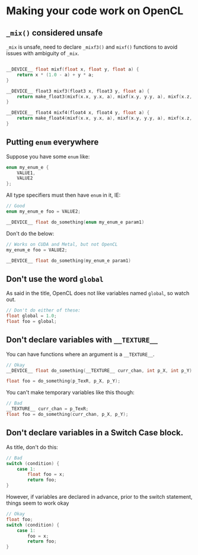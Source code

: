 # Making your code work on OpenCL

## `_mix()` considered unsafe
`_mix` is unsafe, need to declare `_mixf3()` and `mixf()` functions to avoid issues with ambiguity of `_mix`.

```c

__DEVICE__ float mixf(float x, float y, float a) {
    return x * (1.0 - a) + y * a;
}

__DEVICE__ float3 mixf3(float3 x, float3 y, float a) {
    return make_float3(mixf(x.x, y.x, a), mixf(x.y, y.y, a), mixf(x.z, y.z, a));
}

__DEVICE__ float4 mixf4(float4 x, float4 y, float a) {
    return make_float4(mixf(x.x, y.x, a), mixf(x.y, y.y, a), mixf(x.z, y.z, a), mixf(x.w, y.w, a));
}
```

## Putting `enum` everywhere
Suppose you have some `enum` like:

```c
enum my_enum_e {
    VALUE1,
    VALUE2
};
```

All type specifiers must then have `enum` in it, IE:

```c
// Good
enum my_enum_e foo = VALUE2;

__DEVICE__ float do_something(enum my_enum_e param1)
```
Don't do the below:
```c
// Works on CUDA and Metal, but not OpenCL
my_enum_e foo = VALUE2;

__DEVICE__ float do_something(my_enum_e param1)
```

## Don't use the word `global`

As said in the title, OpenCL does not like variables named `global`, so watch out.

```c
// Don't do either of these:
float global = 1.0;
float foo = global;
```


## Don't declare variables with `__TEXTURE__`
You can have functions where an argument is a `__TEXTURE__`.

```c
// Okay
__DEVICE__ float do_something(__TEXTURE__ curr_chan, int p_X, int p_Y) { ... }

float foo = do_something(p_TexR, p_X, p_Y);
```

You can't make temporary variables like this though:
```c
// Bad
__TEXTURE__ curr_chan = p_TexR;
float foo = do_something(curr_chan, p_X, p_Y);
```

## Don't declare variables in a Switch Case block.
As title, don't do this:
```c
// Bad
switch (condition) {
    case 1:
        float foo = x;
        return foo;
}
```
However, if variables are declared in advance, prior to the switch statement, things seem to work okay
```c
// Okay
float foo;
switch (condition) {
    case 1:
        foo = x;
        return foo;
}
```